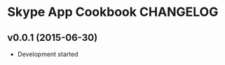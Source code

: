 Skype App Cookbook CHANGELOG
============================

v0.0.1 (2015-06-30)
-------------------
- Development started
